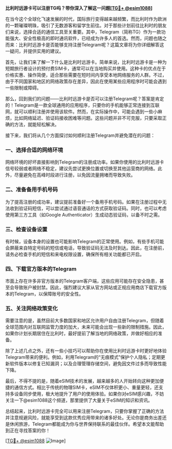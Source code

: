 **比利时远游卡可以注册TG吗？带你深入了解这一问题[[TG💪+ @esim1088](https://t.me/s/esim1088)]**

在当今这个全球化飞速发展的时代，国际旅行变得越来越频繁，而比利时作为欧洲的一颗璀璨明珠，吸引了无数游客和留学生前往。对于那些计划前往比利时的朋友们来说，选择合适的通信工具至关重要。其中，Telegram（简称TG）作为一款功能强大、安全性极高的即时通讯软件，已经成为许多人的首选。然而，问题也随之而来：比利时远游卡是否能够支持注册Telegram呢？这篇文章将为你详细解答这一疑问，并提供实用的建议。

首先，让我们来了解一下什么是比利时远游卡。简单来说，比利时远游卡是一种为短期旅行者设计的预付费SIM卡，通常可以在当地购买并使用。这种卡的优点在于价格实惠、操作简便，适合那些需要在短时间内享受本地网络服务的人群。不过，由于不同国家和地区的网络政策存在差异，因此在使用某些应用程序时可能会遇到一些限制或障碍。

那么，回到我们的问题——比利时远游卡是否可以注册Telegram呢？答案是肯定的！Telegram是一款全球通用的应用程序，只要你的手机能够正常连接到互联网，就可以顺利注册并使用该软件。然而，在实际操作中，可能会遇到一些小麻烦，比如网络延迟、验证码接收困难等问题。这些问题并非不可克服，只要采取正确的方法，就能轻松解决。

接下来，我们将从几个方面探讨如何顺利注册Telegram并避免潜在的问题：

### **一、选择合适的网络环境**
网络环境的好坏直接影响到Telegram的注册成功率。如果你使用的比利时远游卡信号较弱或者网络不稳定，建议先尝试更换位置或切换至其他运营商的网络。此外，尽量避免在高峰时段进行注册，以免因流量拥堵而导致失败。

### **二、准备备用手机号码**
为了提高注册的成功率，建议提前准备好一个备用手机号码。如果在注册过程中无法收到验证码短信，可以尝试通过语音通话的方式获取验证码。同时，也可以考虑使用第三方工具（如Google Authenticator）生成动态验证码，以备不时之需。

### **三、检查设备设置**
有时候，设备本身的设置也可能影响Telegram的正常使用。例如，有些手机可能会屏蔽来自特定号码的短信或电话，导致验证码无法及时到达。因此，在注册前，请务必检查手机的短信和来电权限设置，确保所有相关功能都已开启。

### **四、下载官方版本的Telegram**
市面上存在许多非官方版本的Telegram客户端，这些应用可能存在安全隐患，甚至会导致账户被封禁。因此，强烈建议大家从官方网站或正规应用商店下载官方版本的Telegram，以保障账号的安全性。

### **五、关注网络政策变化**
需要注意的是，虽然目前大多数国家和地区允许用户自由注册Telegram，但随着全球范围内对互联网监管力度的加大，未来可能会出现一些新的限制措施。因此，如果你计划长期居住在比利时，最好提前了解当地的网络政策，并做好相应的准备。

除了上述几点之外，还有一些小技巧可以帮助你在使用比利时远游卡时更好地体验Telegram带来的便利。例如，利用Telegram的“无痕模式”保护个人隐私；定期更新软件版本以修复已知漏洞；以及合理管理存储空间，避免因文件过多而导致性能下降。

最后，不得不提的是，随着eSIM技术的发展，越来越多的人开始转向这种更加便捷的通信方式。相比于传统的物理SIM卡，eSIM不仅体积更小、重量更轻，还支持多设备同步使用，极大地提升了用户的使用体验。如果你对eSIM感兴趣，不妨关注一下@esim1088这个频道，那里提供了大量关于eSIM的知识和资讯。

总结起来，比利时远游卡完全可以用来注册Telegram，只要你掌握了正确的方法并注意规避风险，就能享受到这款优秀应用带来的诸多好处。无论你是商务出差还是休闲旅游，Telegram都能成为你与世界保持联系的最佳伙伴。希望本文能帮助到正在寻找答案的你！

[[TG💪+ @esim1088](https://t.me/s/esim1088) ![Image](https://i.postimg.cc/4NQfJmqS/Snipaste-2025-05-13-00-14-12.png)]